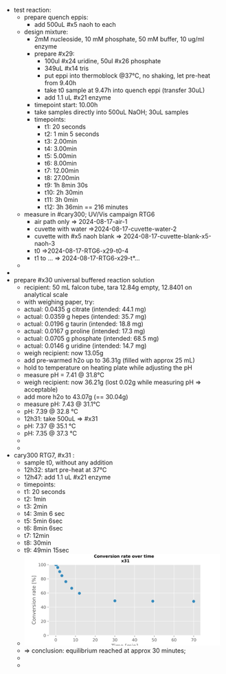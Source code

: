 - test reaction:
	- prepare quench eppis:
		- add 500uL #x5 naoh to each
	- design mixture:
		- 2mM nucleoside, 10 mM phosphate, 50 mM buffer, 10 ug/ml enzyme
		- prepare #x29:
			- 100ul #x24 uridine, 50ul #x26 phosphate
			- 349uL #x14 tris
			- put eppi into thermoblock @37°C, no shaking, let pre-heat from 9.40h
			- take t0 sample at 9.47h into quench eppi (transfer 30uL)
			- add 1.1 uL #x21 enzyme
		- timepoint start: 10.00h
		- take samples directly into 500uL NaOH; 30uL samples
		- timepoints:
			- t1: 20 seconds
			- t2: 1 min 5 seconds
			- t3: 2.00min
			- t4: 3.00min
			- t5: 5.00min
			- t6: 8.00min
			- t7: 12.00min
			- t8: 27.00min
			- t9: 1h 8min 30s
			- t10: 2h 30min
			- t11: 3h 0min
			- t12: 3h 36min == 216 minutes
	- measure in #cary300; UV/Vis campaign RTG6
		- air path only => 2024-08-17-air-1
		- cuvette with water =>2024-08-17-cuvette-water-2
		- cuvette with #x5 naoh blank => 2024-08-17-cuvette-blank-x5-naoh-3
		- t0 =>2024-08-17-RTG6-x29-t0-4
		- t1 to ... => 2024-08-17-RTG6-x29-t*...
	-
-
- prepare #x30 universal buffered reaction solution
	- recipient: 50 mL falcon tube, tara 12.84g empty, 12.8401 on analytical scale
	- with weighing paper, try:
	- actual: 0.0435 g citrate (intended: 44.1 mg)
	- actual: 0.0359 g hepes (intended: 35.7 mg)
	- actual: 0.0196 g taurin (intended: 18.8 mg)
	- actual: 0.0167 g proline (intended: 17.3 mg)
	- actual: 0.0705 g phosphate (intended: 68.5 mg)
	- actual: 0.0146 g uridine (intended: 14.7 mg)
	- weigh recipient: now 13.05g
	- add pre-warmed h2o up to 36.31g (filled with approx 25 mL)
	- hold to temperature on heating plate while adjusting the pH
	- measure pH = 7.41 @ 31.8°C
	- weigh recipient: now 36.21g (lost 0.02g while measuring pH => acceptable)
	- add more h2o to 43.07g (== 30.04g)
	- measure pH: 7.43 @ 31.1°C
	- pH: 7.39 @ 32.8 °C
	- 12h31: take 500uL => #x31
	- pH: 7.37 @ 35.1 °C
	- pH: 7.35 @ 37.3 °C
	-
	-
- cary300 RTG7, #x31 :
	- sample t0, without any addition
	- 12h32: start pre-heat at 37°C
	- 12h47: add 1.1 uL #x21 enzyme
	- timepoints:
	- t1: 20 seconds
	- t2: 1min
	- t3: 2min
	- t4: 3min 6 sec
	- t5: 5min 6sec
	- t6: 8min 6sec
	- t7: 12min
	- t8: 30min
	- t9: 49min 15sec
	- ![01_Conversion_rates_cond_1_Product.svg](../assets/01_Conversion_rates_cond_1_Product_1725173188802_0.svg)
	- => conclusion: equilibrium reached at approx 30 minutes;
	-
	-
